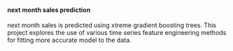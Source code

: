 #### next month sales prediction

next month sales is predicted using xtreme gradient boosting trees. This project explores the use of various time series feature engineering methods for fitting more accurate model to the data.
